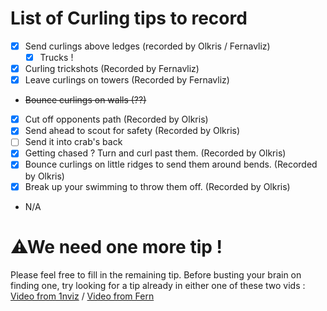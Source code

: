 
# List of Curling tips to record
- [x] Send curlings above ledges (recorded by Olkris / Fernavliz)
  - [x] Trucks !
- [x] Curling trickshots (Recorded by Fernavliz)
- [x] Leave curlings on towers (Recorded by Fernavliz)
- ~~Bounce curlings on walls (??)~~
- [x] Cut off opponents path (Recorded by Olkris)
- [x] Send ahead to scout for safety (Recorded by Olkris)
- [ ] Send it into crab's back
- [x] Getting chased ? Turn and curl past them. (Recorded by Olkris)
- [x] Bounce curlings on little ridges to send them around bends. (Recorded by Olkris)
- [x] Break up your swimming to throw them off. (Recorded by Olkris)
- N/A


# ⚠We need one more tip !
Please feel free to fill in the remaining tip.
Before busting your brain on finding one, try looking for a tip already in either one of these two vids : [Video from 1nviz](https://discord.com/channels/1080039048887926804/1228651931891793983) / [Video from Fern](https://discord.com/channels/1080039048887926804/1126700238263038064)
